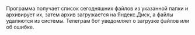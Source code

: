 Программа получает список сегодняшних файлов из указанной папки и архивирует их, затем архив загружается на Яндекс.Диск, а файлы удаляются из системы. 
Телеграм бот уведомляет о загрузке файлов или об ошибке.
